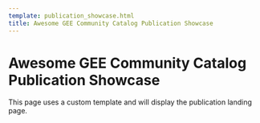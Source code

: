 ```yaml
---
template: publication_showcase.html
title: Awesome GEE Community Catalog Publication Showcase
---
```


# Awesome GEE Community Catalog Publication Showcase

This page uses a custom template and will display the publication landing page.
